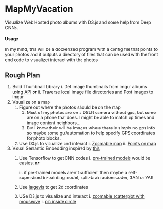 # MapMyVacation
Visualize Web Hosted photo albums with D3.js and some help from Deep CNNs.

#### Usage
In my mind, this will be a dockerized program with a config file that points to your photos and it outputs a directory of files that can be used with the front end code to visualize/ interact with the photos

## Rough Plan
1. Build Thumbnail Library
    i. Get image thumbnails from imgur albums using [API](https://apidocs.imgur.com/#intro) ***or***
    ii. Traverse local image file directories and Post images to imgur
2. Visualize on a map
    1. Figure out where the photos should be on the map
        1. Most of my photos are on a DSLR camera without gps, but some are on a phone that does. I might be able to match up times and image content neighbors...
        2. But i know their will be images where there is simply no gps info so maybe some gui/automation to help specify GPS coordinates for photo blocks.
    2. Use D3.js to visualize and interact
        i. [Zoomable map](https://bl.ocks.org/mbostock/9656675)
        ii. [Points on map](https://bl.ocks.org/mbostock/9943478)
3. Visual Semantic Embedding inspired by [this](http://cs.stanford.edu/people/karpathy/cnnembed/)
    1. Use Tensorflow to get CNN codes
        i. [pre-trained models](https://github.com/tensorflow/models/tree/master/slim) would be easiest ***or***

        ii. if pre-trained models aren't sufficient then maybe a self-supervised in-painting model, split-brain autoencoder, GAN or VAE
    2. Use [largevis](https://github.com/lferry007/LargeVis) to get 2d coordinates
    3. USe D3.js to visualize and interact
        i. [zoomable scatterplot with mouseove](http://bl.ocks.org/peterssonjonas/4a0e7cb8d23231243e0e)
        i. [pic inside circle](https://gist.github.com/procoder-net/11382664)






